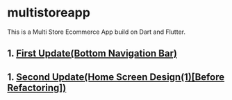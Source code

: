 # multistoreapp
This is a Multi Store Ecommerce App build on Dart and Flutter.

<h2> 1. <a href = "https://github.com/AvinandanBose/multistoreapp/tree/master" >First Update(Bottom Navigation Bar)  </a> </h2>
<h2> 1. <a href = "https://github.com/AvinandanBose/multistoreapp/tree/master2" >Second Update(Home Screen Design(1)[Before Refactoring])  </a> </h2>
